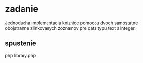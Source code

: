 # zadanie
Jednoducha implementacia kniznice pomocou dvoch samostatne obojstranne zlinkovanych zoznamov pre data typu text a integer.

## spustenie
php library.php
